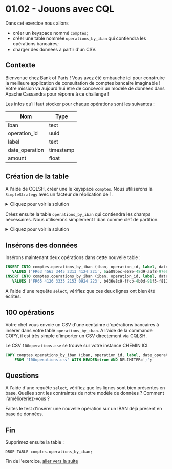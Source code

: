 # 01.02 - Jouons avec CQL

Dans cet exercice nous allons 
* créer un keyspace nommé `comptes`;
* créer une table nommée `operations_by_iban` qui contiendra les opérations bancaires;
* charger des données à partir d'un CSV.

## Contexte

Bienvenue chez Bank of Paris ! Vous avez été embauché ici pour construire la meilleure application de consultation de comptes bancaire imaginable !
Votre mission va aujourd'hui être de concevoir un modele de données dans Apache Cassandra pour réponre à ce challenge !

Les infos qu'il faut stocker pour chaque opérations sont les suivantes :

| Nom   	| Type      	|
|----------	|-------------	|
| iban 	| text  	|
| operation_id 	| uuid  	|
| label 	| text      	|
| date_operation 	| timestamp 	|
| amount 	| float 	|

## Création de la table 

A l'aide de CQLSH, créer une le keyspace `comptes`. Nous utiliserons la `SimpleStrategy` avec un facteur de réplication de 1.

<details>
    <summary>Cliquez pour voir la solution</summary>
    
```
CREATE KEYSPACE IF NOT EXISTS comptes WITH replication = {'class': 'SimpleStrategy', 'replication_factor': 1};
```

</details>

Créez ensuite la table `operations_by_iban` qui contiendra les champs nécessaires. Nous utiliserons simplement l'iban comme clef de partition.

<details>
    <summary>Cliquez pour voir la solution</summary>
    
```
CREATE TABLE comptes.operations_by_iban (
    iban text,
    operation_id uuid,
    label text,
    date_operation timestamp,
    amount float,
    PRIMARY KEY (iban)
 );
```

</details>

## Insérons des données
 
Insérons maintenant deux opérations dans cette nouvelle table :
 
 ```sql
INSERT INTO comptes.operations_by_iban (iban, operation_id, label, date_operation, amount)
    VALUES ('FR63 4563 3445 2313 4124 221', 6ab09bec-e68e-48d9-a5f8-97e6fb4c9b47, 'cadeau mamie', toTimestamp(now()), 55);
INSERT INTO comptes.operations_by_iban (iban, operation_id, label, date_operation, amount)
    VALUES ('FR65 4126 3335 2153 0924 223', b436e8c9-ffcb-4b0d-91f5-f812b9b71fdf, 'course monop', toTimestamp(now()), 83.90);
```

A l'aide d'une requête `select`, vérifiez que ces deux lignes ont bien été écrites.

## 100 opérations

Votre chef vous envoie un CSV d'une centainre d'opérations bancaires à insérer dans votre table `operations_by_iban`.
A l'aide de la commande COPY, il est très simple d'importer un CSV directement via CQLSH.

Le CSV `100operations.csv` se trouve sur votre instance CHEMIN ICI.

```sql
COPY comptes.operations_by_iban (iban, operation_id, label, date_operation, amount)
    FROM '100operations.csv' WITH HEADER=true AND DELIMITER=';';
```

## Questions
A l'aide d'une requête `select`, vérifiez que les lignes sont bien présentes en base.
Quelles sont les contraintes de notre modèle de données ? Comment l'amélioreriez-vous ?

Faites le test d'insérer une nouvelle opération sur un IBAN déjà présent en base de données.

## Fin
Supprimez ensuite la table :
```
DROP TABLE comptes.operations_by_iban;
```

Fin de l'exercice, [aller vers la suite](01.03.Partitions.md)



